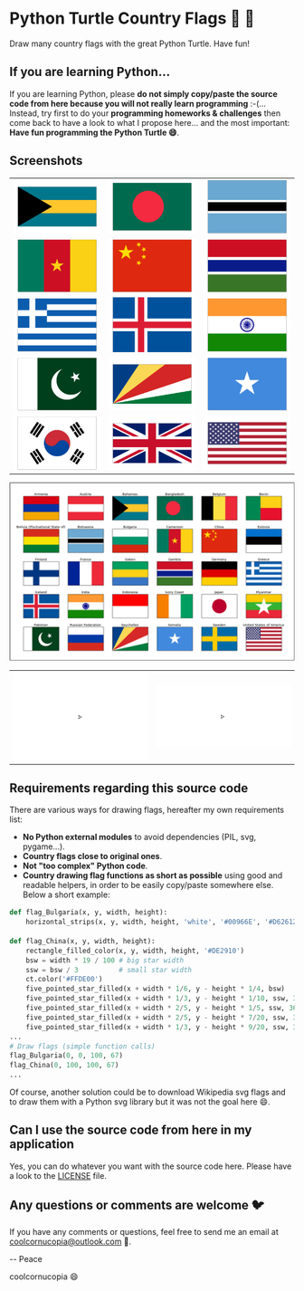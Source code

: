 # Python Turtle Country Flags :snake: :turtle:
Draw many country flags with the great Python Turtle.
Have fun!

## If you are learning Python...
If you are learning Python, please **do not simply copy/paste the source code from here because you will not really learn programming** :-(... Instead, try first to do your **programming homeworks & challenges** then come back to have a look to what I propose here... and the most important: **Have fun programming the Python Turtle :smile:**.

## Screenshots
|     |     |     |
| :-: | :-: | :-: |
| ![Python Turtle Bahamas flag](screenshots/flag_Bahamas.png?raw=true "Python Turtle Bahamas flag") | ![Python Turtle Bangladesh flag](screenshots/flag_Bangladesh.png?raw=true "Python Turtle Bangladesh flag") | ![Python Turtle Botswana flag](screenshots/flag_Botswana.png?raw=true "Python Turtle Botswana flag") |
| ![Python Turtle Cameroon flag](screenshots/flag_Cameroon.png?raw=true "Python Turtle Cameroon flag") | ![Python Turtle China flag](screenshots/flag_China.png?raw=true "Python Turtle China flag") | ![Python Turtle Gambia flag](screenshots/flag_Gambia.png?raw=true "Python Turtle Gambia flag") |
| ![Python Turtle Greece flag](screenshots/flag_Greece.png?raw=true "Python Turtle Greece flag") | ![Python Turtle Iceland flag](screenshots/flag_Iceland.png?raw=true "Python Turtle Iceland flag") | ![Python Turtle India flag](screenshots/flag_India.png?raw=true "Python Turtle India flag") |
| ![Python Turtle Pakistan flag](screenshots/flag_Pakistan.png?raw=true "Python Turtle Pakistan flag") | ![Python Turtle Seychelles flag](screenshots/flag_Seychelles.png?raw=true "Python Turtle Seychelles flag") | ![Python Turtle Somalia flag](screenshots/flag_Somalia.png?raw=true "Python Turtle Somalia flag") |
| ![Python Turtle South Korea flag](screenshots/flag_South_Korea.png?raw=true "Python Turtle South Korea flag") | ![Python Turtle United Kingdom flag](screenshots/flag_United_Kingdom.png?raw=true "Python Turtle United Kingdom flag") | ![Python Turtle United States flag](screenshots/flag_United_States.png?raw=true "Python Turtle United States flag") |


![Python Turtle flags (page 1)](screenshots/flag_All_page_1.png?raw=true "Python Turtle country flags")

|     |     |
| :-: | :-: |
| ![Python Turtle South Korea flag animation](screenshots/flag_South_Korea_gifsicle_o3_colors_256.gif?raw=true "Python Turtle South Korea flag animation") | ![Python Turtle United Kingdom flag animation](screenshots/flag_United_Kingdom_gifsicle_o3_colors_256.gif?raw=true "Python Turtle United Kingdom flag animation") |


## Requirements regarding this source code
There are various ways for drawing flags, hereafter my own requirements list:
* **No Python external modules** to avoid dependencies (PIL, svg, pygame...).
* **Country flags close to original ones**.
* **Not "too complex" Python code**.
* **Country drawing flag functions as short as possible** using good and readable helpers, in order to be easily copy/paste somewhere else. Below a short example:
```Python
def flag_Bulgaria(x, y, width, height):
    horizontal_strips(x, y, width, height, 'white', '#00966E', '#D62612')

def flag_China(x, y, width, height):
    rectangle_filled_color(x, y, width, height, '#DE2910')
    bsw = width * 19 / 100 # big star width
    ssw = bsw / 3          # small star width
    ct.color('#FFDE00')
    five_pointed_star_filled(x + width * 1/6, y - height * 1/4, bsw)
    five_pointed_star_filled(x + width * 1/3, y - height * 1/10, ssw, 360-23)
    five_pointed_star_filled(x + width * 2/5, y - height * 1/5, ssw, 360-46)
    five_pointed_star_filled(x + width * 2/5, y - height * 7/20, ssw, 360-70)
    five_pointed_star_filled(x + width * 1/3, y - height * 9/20, ssw, 360-21)
...
# Draw flags (simple function calls)
flag_Bulgaria(0, 0, 100, 67)
flag_China(0, 100, 100, 67)
...
```

Of course, another solution could be to download Wikipedia svg flags and to draw them with a Python svg library but it was not the goal here :smile:.

## Can I use the source code from here in my application
Yes, you can do whatever you want with the source code here. Please have a look to the [LICENSE](LICENSE) file.

## Any questions or comments are welcome :bird:
If you have any comments or questions, feel free to send me an email at coolcornucopia@outlook.com :email:.

--
Peace

coolcornucopia :smile:
